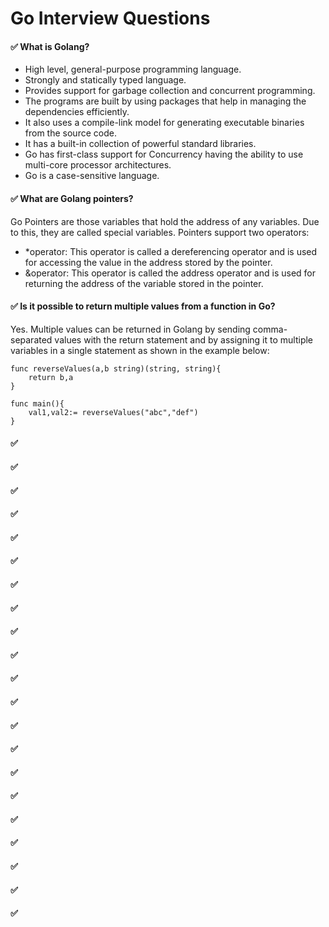 # Go Interview Questions

#### ✅ What is Golang?
  - High level, general-purpose programming language.
  - Strongly and statically typed language.
  - Provides support for garbage collection and concurrent programming.
  - The programs are built by using packages that help in managing the dependencies efficiently.
  - It also uses a compile-link model for generating executable binaries from the source code.
  - It has a built-in collection of powerful standard libraries.
  - Go has first-class support for Concurrency having the ability to use multi-core processor architectures.
  - Go is a case-sensitive language.


#### ✅ What are Golang pointers?
Go Pointers are those variables that hold the address of any variables. Due to this, they are called special variables. Pointers support two operators:
  - *operator: This operator is called a dereferencing operator and is used for accessing the value in the address stored by the pointer.
  - &operator: This operator is called the address operator and is used for returning the address of the variable stored in the pointer.


#### ✅ Is it possible to return multiple values from a function in Go?
Yes. Multiple values can be returned in Golang by sending comma-separated values with the return statement and by assigning it to multiple variables in a single statement as shown in the example below:

```
func reverseValues(a,b string)(string, string){
    return b,a
}

func main(){
    val1,val2:= reverseValues("abc","def")
}
```

#### ✅ 
#### ✅  
#### ✅  
#### ✅  
#### ✅  
#### ✅  
#### ✅  
#### ✅  
#### ✅  
#### ✅  
#### ✅  
#### ✅  
#### ✅  
#### ✅  
#### ✅  
#### ✅  
#### ✅  
#### ✅  
#### ✅  
#### ✅  
#### ✅ 

